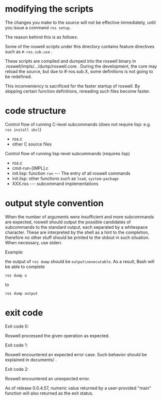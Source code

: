 

# modifying the scripts

The changes you make to the source will not be effective immediately, until you issue a command `ros setup`.

The reason behind this is as follows:

Some of the roswell scripts under this directory contains feature directives such as `#-ros.sub.use` .

These scripts are compiled and dumped into the roswell binary in .roswell/impls/.../dump/roswell.core .
During the development,
the core may reload the source, but due to #-ros.sub.X, some definitions is not going to be redefined.

This inconveniency is sacrificed for the faster startup of roswell.
By skipping certain function definitions, rereading such files become faster.

# code structure

Control flow of running C-level subcommands (does not require lisp: e.g. `ros install sbcl`)

* ros.c
* other C source files

Control flow of running lisp-level subcommands (requires lisp)

* ros.c
* cmd-run-[IMPL].c
* init.lisp: function `run` --- The entry of all roswell commands
* init.lisp: other functions such as `load`, `system-package`
* XXX.ros --- subcommand implementations

# output style convention

When the number of arguments were insufficient and more subcommands are
expected, roswell should output the possible candidates of subcommands to
the standard output, each separated by a whitespace character. These are
interpreted by the shell as a hint to the completion, therefore no other
stuff should be printed to the stdout in such situation. When necessary,
use stderr.

Example:

the output of `ros dump` should be `output\nexecutable`. As a result,
Bash will be able to complete

`ros dump o`

to

`ros dump output`


# exit code

Exit code 0:

Roswell processed the given operation as expected.

Exit code 1:

Roswell encountered an expected error case.
Such behavior should be explained in documents/ .

Exit code 2:

Roswell encountered an unexpected error.

As of release 0.0.4.57, numeric value returned by a user-provided "main"
function will also returned as the exit status.

